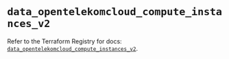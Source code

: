 # `data_opentelekomcloud_compute_instances_v2`

Refer to the Terraform Registry for docs: [`data_opentelekomcloud_compute_instances_v2`](https://registry.terraform.io/providers/opentelekomcloud/opentelekomcloud/1.36.20/docs/data-sources/compute_instances_v2).
